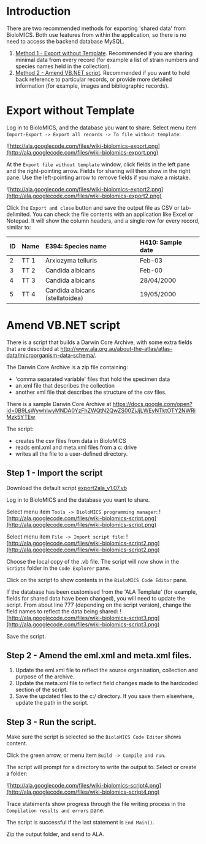 # Introduction #

There are two recommended methods for exporting 'shared data' from BioloMICS. Both use features from within the application, so there is no need to access the backend database MySQL.

  1. [Method 1 - Export without Template](#Export_without_Template.md). Recommended if you are sharing minimal data from every record (for example a list of strain numbers and species names held in the collection).
  1. [Method 2 - Amend VB.NET script](#Amend_VB.NET_script.md). Recommended if you want to hold back reference to particular records, or provide more detailed information (for example, images and bibliographic records).

# Export without Template #
Log in to BioloMICS, and the database you want to share. Select menu item `Import-Export -> Export all records -> To file without template`:

![http://ala.googlecode.com/files/wiki-biolomics-export.png](http://ala.googlecode.com/files/wiki-biolomics-export.png)

At the `Export file without template` window, click fields in the left pane and the right-pointing arrow. Fields for sharing will then show in the right pane. Use the left-pointing arrow to remove fields if you make a mistake.

![http://ala.googlecode.com/files/wiki-biolomics-export2.png](http://ala.googlecode.com/files/wiki-biolomics-export2.png)

Click the `Export and close` button and save the output file as CSV or tab-delimited. You can check the file contents with an application like Excel or Notepad. It will show the column headers, and a single row for every record, similar to:

|ID	|Name	|E394: Species name	|H410: Sample date|
|:--|:----|:------------------|:----------------|
|2	|TT 1	|Arxiozyma telluris	|Feb-03|
|3	|TT 2	|Candida albicans	|Feb-00|
|4	|TT 3	|Candida albicans	|28/04/2000|
|5	|TT 4	|Candida albicans (stellatoidea)	|19/05/2000|



# Amend VB.NET script #
There is a script that builds a Darwin Core Archive, with some extra fields that are described at http://www.ala.org.au/about-the-atlas/atlas-data/microorganism-data-schema/.


The Darwin Core Archive is a zip file containing:
  * 'comma separated variable' files that hold the specimen data
  * an xml file that describes the collection
  * another xml file that describes the structure of the csv files.

There is a sample Darwin Core Archive at https://docs.google.com/open?id=0B9LsWywhlwyMNDA0YzFhZWQtN2QwZS00ZjJjLWEyNTktOTY2NWRiMzk5YTEw

The script:
  * creates the csv files from data in BioloMICS
  * reads eml.xml and meta.xml files from a c: drive
  * writes all the file to a user-defined directory.

## Step 1 - Import the script ##
Download the default script [export2ala\_v1.07.vb](http://ala.googlecode.com/files/export2ala_v1.07.vb)

Log in to BioloMICS and the database you want to share.

Select menu item `Tools -> BioloMICS programming manager`:
![http://ala.googlecode.com/files/wiki-biolomics-script.png](http://ala.googlecode.com/files/wiki-biolomics-script.png)

Select menu item `File -> Import script file`:
![http://ala.googlecode.com/files/wiki-biolomics-script2.png](http://ala.googlecode.com/files/wiki-biolomics-script2.png)

Choose the local copy of the .vb file. The script will now show in the `Scripts` folder in the `Code Explorer` pane.

Click on the script to show contents in the `BioloMICS Code Editor` pane.

If the database has been customised from the 'ALA Template' (for example, fields for shared data have been changed), you will need to update the script. From about line 777 (depending on the script version), change the field names to reflect the data being shared:
![http://ala.googlecode.com/files/wiki-biolomics-script3.png](http://ala.googlecode.com/files/wiki-biolomics-script3.png)

Save the script.

## Step 2 - Amend the eml.xml and meta.xml files. ##
  1. Update the eml.xml file to reflect the source organisation, collection and purpose of the archive.
  1. Update the meta.xml file to reflect field changes made to the hardcoded section of the script.
  1. Save the updated files to the c:/ directory. If you save them elsewhere, update the path in the script.

## Step 3 - Run the script. ##
Make sure the script is selected so the `BioloMICS Code Editor` shows content.

Click the green arrow, or menu item `Build -> Compile and run`.

The script will prompt for a directory to write the output to. Select or create a folder:

![http://ala.googlecode.com/files/wiki-biolomics-script4.png](http://ala.googlecode.com/files/wiki-biolomics-script4.png)

Trace statements show progress through the file writing process in the `Compilation results and errors` pane.

The script is successful if the last statement is `End Main()`.

Zip the output folder, and send to ALA.